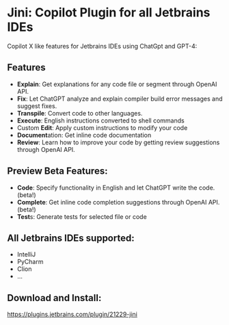# Jini: Copilot Plugin for all Jetbrains IDEs

Copilot X like features for Jetbrains IDEs using ChatGpt and GPT-4:  

## Features
* **Explain**: Get explanations for any code file or segment through OpenAI API.
* **Fix**: Let ChatGPT analyze and explain compiler build error messages and suggest fixes.
* **Transpile**: Convert code to other languages. 
* **Execute**: English instructions converted to shell commands
* Custom **Edit**: Apply custom instructions to modify your code
* **Document**ation: Get inline code documentation
* **Review**: Learn how to improve your code by getting review suggestions through OpenAI API.

## Preview Beta Features:
* **Code**: Specify functionality in English and let ChatGPT write the code. (beta!) 
* **Complete**: Get inline code completion suggestions through OpenAI API.(beta!) 
* **Test**s: Generate tests for selected file or code

## All Jetbrains IDEs supported:
* IntelliJ
* PyCharm
* Clion
* ...

## Download and Install:
https://plugins.jetbrains.com/plugin/21229-jini
